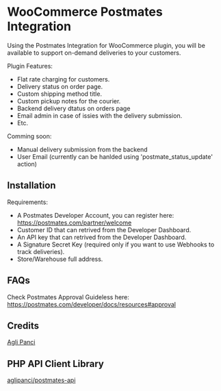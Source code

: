# WooCommerce Postmates Integration

Using the Postmates Integration for WooCommerce plugin, you will be available to support on-demand deliveries to your customers.


Plugin Features:

- Flat rate charging for customers.
- Delivery status on order page.
- Custom shipping method title.
- Custom pickup notes for the courier.
- Backend delivery dtatus on orders page
- Email admin in case of issies with the delivery submission.
- Etc.

Comming soon:

- Manual delivery submission from the backend
- User Email (currently can be hanlded using 'postmate_status_update' action)


## Installation 

Requirements:

- A Postmates Developer Account, you can register here: https://postmates.com/partner/welcome
- Customer ID that can retrived from the Developer Dashboard.
- An API key that can retrived from the Developer Dashboard.
- A Signature Secret Key (required only if you want to use Webhooks to track deliveries).
- Store/Warehouse full address.

## FAQs

Check Postmates Approval Guideless here: https://postmates.com/developer/docs/resources#approval

## Credits

[Agli Panci](https://github.com/aglipanci)


## PHP API Client Library

[aglipanci/postmates-api](https://raw.githubusercontent.com/aglipanci/postmates-api)

